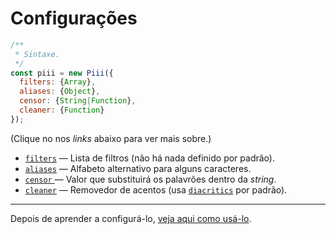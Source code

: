 # Configurações

```js
/**
 * Sintaxe.
 */
const piii = new Piii({
  filters: {Array},
  aliases: {Object},
  censor: {String|Function},
  cleaner: {Function}
});
```

(Clique no nos *links* abaixo para ver mais sobre.)

* [`filters`](./opcoes/filters.md) ― Lista de filtros (não há nada definido por padrão).
* [`aliases`](./opcoes/aliases.md) ― Alfabeto alternativo para alguns caracteres.
* [`censor` ](./opcoes/censor.md)― Valor que substituirá os palavrões dentro da *string*.
* [`cleaner`](./opcoes/cleaner.md) ― Removedor de acentos (usa [`diacritics`](https://npm.im/diacritics) por padrão).

---

Depois de aprender a configurá-lo, [veja aqui como usá-lo](./usando.md).
